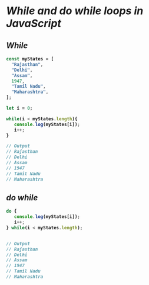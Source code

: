 # _While and do while loops in JavaScript_


## _While_
<b>

```javascript
const myStates = [
  "Rajasthan",
  "Delhi",
  "Assam",
  1947,
  "Tamil Nadu",
  "Maharashtra",
];

let i = 0;

while(i < myStates.length){
   console.log(myStates[i]);
   i++;
}

// Output        
// Rajasthan     
// Delhi        
// Assam
// 1947
// Tamil Nadu
// Maharashtra
```

## _do while_

```javascript
do {
   console.log(myStates[i]);
   i++;
} while(i < myStates.length);


// Output
// Rajasthan
// Delhi
// Assam
// 1947
// Tamil Nadu
// Maharashtra
```
</b>
